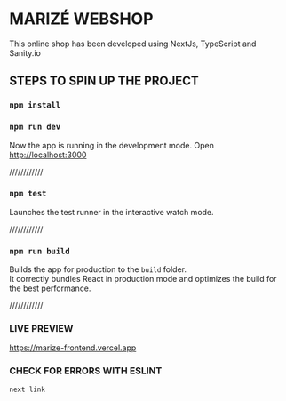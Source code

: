 # MARIZÉ WEBSHOP

This online shop has been developed using NextJs, TypeScript and Sanity.io

## STEPS TO SPIN UP THE PROJECT

### `npm install`

### `npm run dev`

Now the app is running in the development mode.
Open <http://localhost:3000>

////////////

### `npm test`

Launches the test runner in the interactive watch mode.

////////////

### `npm run build`

Builds the app for production to the `build` folder.\
It correctly bundles React in production mode and optimizes the build for the best performance.

////////////

### LIVE PREVIEW

<https://marize-frontend.vercel.app>

### CHECK FOR ERRORS WITH ESLINT

`next link`
